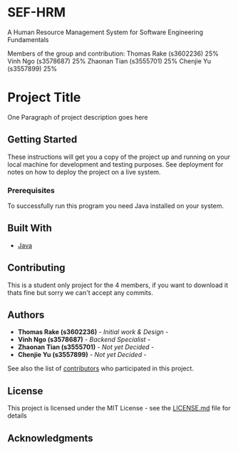 # SEF-HRM
A Human Resource Management System for Software Engineering Fundamentals

Members of the group and contribution:
Thomas Rake (s3602236)  25%
Vinh Ngo (s3578687)     25%
Zhaonan Tian (s3555701) 25%
Chenjie Yu (s3557899)   25%

# Project Title

One Paragraph of project description goes here

## Getting Started

These instructions will get you a copy of the project up and running on your local machine for development and testing purposes. See deployment for notes on how to deploy the project on a live system.

### Prerequisites

To successfully run this program you need Java installed on your system. 

## Built With

* [Java](https://docs.oracle.com/javase/7/docs/api/)

## Contributing

This is a student only project for the 4 members, if you want to download it thats fine but sorry we can't accept any commits. 

## Authors

* **Thomas Rake (s3602236)** - *Initial work & Design* -
* **Vinh Ngo (s3578687)** - *Backend Specialist* - 
* **Zhaonan Tian (s3555701)** - *Not yet Decided* -
* **Chenjie Yu (s3557899)** - *Not yet Decided* - 

See also the list of [contributors](https://github.com/ThomasRake/SEF-HRM/graphs/contributors) who participated in this project.

## License

This project is licensed under the MIT License - see the [LICENSE.md](LICENSE.md) file for details

## Acknowledgments

